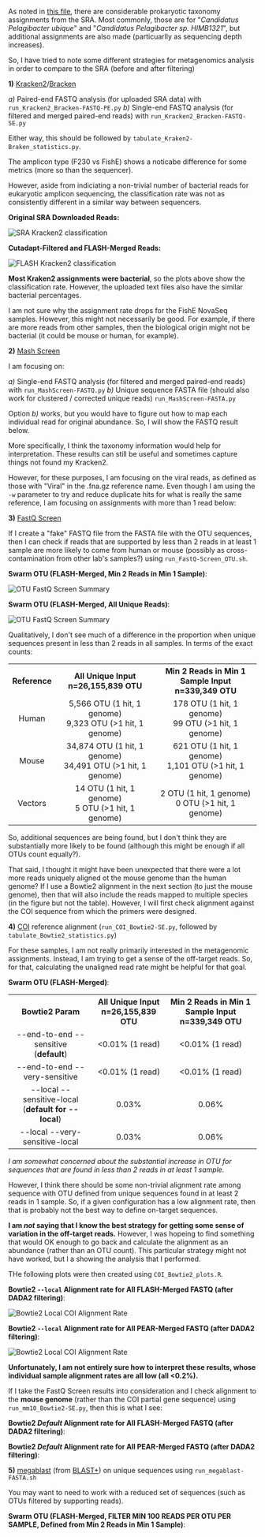 As noted in [this file](https://github.com/cwarden45/Bastu_Cat_Genome/blob/master/Basepaws_Notes/Read_QC/PRJNA513845-eDNA/extended_summary.xlsx), there are considerable prokaryotic taxonomy assignments from the SRA.  Most commonly, those are for "*Candidatus Pelagibacter ubique*" and "*Candidatus Pelagibacter sp. HIMB1321*", but additional assignments are also made (particuarlly as sequencing depth increases).

So, I have tried to note some different strategies  for metagenomics analysis in order to compare to the SRA (before and after filtering)

**1)** [Kracken2](http://ccb.jhu.edu/software/kraken2/)/[Bracken](https://ccb.jhu.edu/software/bracken/)

*a)* Paired-end FASTQ analysis (for uploaded SRA data) with `run_Kracken2_Bracken-FASTQ-PE.py`
*b)* Single-end FASTQ analysis (for filtered and merged paired-end reads) with `run_Kracken2_Bracken-FASTQ-SE.py`

Either way, this should be followed by `tabulate_Kraken2-Braken_statistics.py`.

The amplicon type (F230 vs FishE) shows a noticabe difference for some metrics (more so than the sequencer).

However, aside from indiciating a non-trivial number of bacterial reads for eukaryotic amplicon sequencing, the classification rate was not as consistently different in a similar way between sequencers.

**Original SRA Downloaded Reads:**

![SRA Kracken2 classification](SRA-downloaded_Kraken2-Bracken_domain_counts.png "SRA Kraken2 classification")

**Cutadapt-Filtered and FLASH-Merged Reads:**

![FLASH Kracken2 classification](FLASH_merged_Kraken2-Bracken_domain_counts.png "FLASH Kraken2 classification")

**Most Kraken2 assignments were bacterial**, so the plots above show the classification rate.  However, the uploaded text files also have the similar bacterial percentages.

I am not sure why the assignment rate drops for the FishE NovaSeq samples.  However, this might not necessarily be good.  For example, if there are more reads from other samples, then the biological origin might not be bacterial (it could be mouse or human, for example).

**2)** [Mash Screen](https://mash.readthedocs.io/en/latest/)

I am focusing on:

*a)* Single-end FASTQ analysis (for filtered and merged paired-end reads) with `run_MashScreen-FASTQ.py`
*b)* Unique sequence FASTA file (should also work for clustered /  corrected unique reads) `run_MashScreen-FASTA.py`

Option *b)* works, but you would have to figure out how to map each individual read for original abundance.  So, I will show the FASTQ result below.

More specifically, I think the taxonomy information would help for interpretation.  These results can still be useful and sometimes capture things not found my Kracken2.

However, for these purposes, I am focusing on the viral reads, as defined as those with "Viral" in the .fna.gz reference name.  Even though I am using the `-w` parameter to try and reduce duplicate hits for what is really the same reference, I am focusing on assignments with more than 1 read below:

**3)** [FastQ Screen](https://www.bioinformatics.babraham.ac.uk/projects/fastq_screen/)

If I create a "fake" FASTQ file from the FASTA file with the OTU sequences, then I can check if reads that are supported by less than 2 reads in at least 1 sample are more likely to come from human or mouse (possibly as cross-contamination from other lab's samples?) using `run_FastQ-Screen_OTU.sh`.

**Swarm OTU (FLASH-Merged, Min 2 Reads in Min 1 Sample)**:

![OTU FastQ Screen Summary](FLASH_combined_unique_seqs-min_2_reads-Swarm_OTU_with_counts_screen.png "OTU FastQ Screen Summary")

**Swarm OTU (FLASH-Merged, All Unique Reads)**:

![OTU FastQ Screen Summary](FLASH_combined_unique_seqs-swarm_format_screen.png "OTU FastQ Screen Summary")

Qualitatively, I don't see much of a difference in the proportion when unique sequences present in less than 2 reads in all samples.  In terms of the exact counts:

<table>
  <tbody>
    <tr>
      <th align="center">Reference</th>
      <th align="center">All Unique Input<br>n=26,155,839 OTU</th>
      <th align="center">Min 2 Reads in Min 1 Sample Input<br>n=339,349 OTU</th>
    </tr>
    <tr>
	    <td align="center">Human</td>
      <td align="center">5,566 OTU (1 hit, 1 genome)<br>9,323 OTU (&gt1 hit, 1 genome)</td>
      <td align="center">178 OTU (1 hit, 1 genome)<br>99 OTU (&gt1 hit, 1 genome)</td>
    </tr>
    <tr>
	    <td align="center">Mouse</td>
      <td align="center">34,874 OTU (1 hit, 1 genome)<br>34,491 OTU (&gt1 hit, 1 genome)</td>
      <td align="center">621 OTU (1 hit, 1 genome)<br>1,101 OTU (&gt1 hit, 1 genome)</td>
    </tr>
    <tr>
	    <td align="center">Vectors</td>
      <td align="center">14 OTU (1 hit, 1 genome)<br>5 OTU (&gt1 hit, 1 genome)</td>
      <td align="center">2 OTU (1 hit, 1 genome)<br>0 OTU (&gt1 hit, 1 genome)</td>
    </tr>
</tbody>
</table>

So, additional sequences are being found, but I don't think they are substantially more likely to be found (although this might be enough if all OTUs count equally?).

That said, I thought it might have been unexpected that there were a lot more reads uniquely aligned ot the mouse genome than the human genome?  If I use a Bowtie2 alignment in the next section (to just the  mouse genome), then that will also include the reads mapped to multiple species (in the figure but not the table).  However, I will first check alignment against the COI sequence from which the primers were designed.

**4)** [COI](https://github.com/cwarden45/Bastu_Cat_Genome/blob/master/Basepaws_Notes/Read_QC/PRJNA513845-eDNA/OTU_clustering/COI_ref.fa) reference alignment (`run_COI_Bowtie2-SE.py`, followed by `tabulate_Bowtie2_statistics.py`)

For these samples, I am not really primarily interested in the metagenomic assignments.  Instead, I am trying to get a sense of the off-target reads.  So, for that, calculating the unaligned read rate might be helpful for that goal.

**Swarm OTU (FLASH-Merged)**:

<table>
  <tbody>
    <tr>
      <th align="center">Bowtie2 Param</th>
      <th align="center">All Unique Input<br>n=26,155,839 OTU</th>
      <th align="center">Min 2 Reads in Min 1 Sample Input<br>n=339,349 OTU</th>
    </tr>
    <tr>
	    <td align="center">--end-to-end --sensitive<br>(<b>default</b>)</td>
      <td align="center">&lt0.01% (1 read)</td>
      <td align="center">&lt0.01% (1 read)</td>
    </tr>
    <tr>
	    <td align="center">--end-to-end --very-sensitive</td>
      <td align="center">&lt0.01% (1 read)</td>
      <td align="center">&lt0.01% (1 read)</td>
    </tr>
    <tr>
	    <td align="center">--local --sensitive-local<br>(<b>default for --local</b>)</td>
      <td align="center">0.03%</td>
      <td align="center">0.06%</td>
    </tr>
    <tr>
	    <td align="center">--local --very-sensitive-local</td>
      <td align="center">0.03%</td>
      <td align="center">0.06%</td>
    </tr>
</tbody>
</table>

*I am somewhat concerned about the substantial increase in OTU for sequences that are found in less than 2 reads in at least 1 sample.*

However, I think there should be some non-trivial alignment rate among sequence with OTU  defined from unique sequences found in at least 2 reads in 1 sample.  So, if a given configuration has a low alignment rate, then that is probably not the best way to define on-target sequences.

**I am *not* saying that I know the best strategy for getting some sense of variation in the off-target reads.**  However, I was hopeing to find something that would OK enough to go back and calculate the alignment as an abundance (rather than an OTU count).  This particular strategy might not have worked, but I a showing the analysis that  I performed.

THe following plots were then created using `COI_Bowtie2_plots.R`.

**Bowtie2 `--local` Alignment rate for All FLASH-Merged FASTQ (after DADA2 filtering)**:

![Bowtie2 Local COI Alignment Rate](COI_Bowtie2-FLASH_Bowtie2_alignment_rate.png "Bowtie2 Local COI Alignment Rate")

**Bowtie2 `--local` Alignment rate for All PEAR-Merged FASTQ (after DADA2 filtering)**:

![Bowtie2 Local COI Alignment Rate](COI_Bowtie2-PEAR_Bowtie2_alignment_rate.png "Bowtie2 Local COI Alignment Rate")

**Unfortunately, I am not entirely sure how to interpret these results, whose individual sample alignment rates are all low (all <0.2%).**

If I take the FastQ Screen results into consideration and I check alignment to the **mouse genome** (rather than the COI partial gene sequence) using `run_mm10_Bowtie2-SE.py`, then this is what I see:

**Bowtie2 *Default* Alignment rate for All FLASH-Merged FASTQ (after DADA2 filtering)**:

**Bowtie2 *Default* Alignment rate for All PEAR-Merged FASTQ (after DADA2 filtering)**:

**5)** [megablast](https://www.ncbi.nlm.nih.gov/books/NBK279668/) (from [BLAST+](https://ftp.ncbi.nlm.nih.gov/blast/executables/blast+/LATEST/)) on unique sequences using `run_megablast-FASTA.sh`

You may want to need to work with a reduced set of sequences (such as OTUs filtered by supporting reads).

**Swarm OTU (FLASH-Merged, FILTER MIN 100 READS PER OTU PER SAMPLE, Defined from Min 2 Reads in Min 1 Sample)**:
